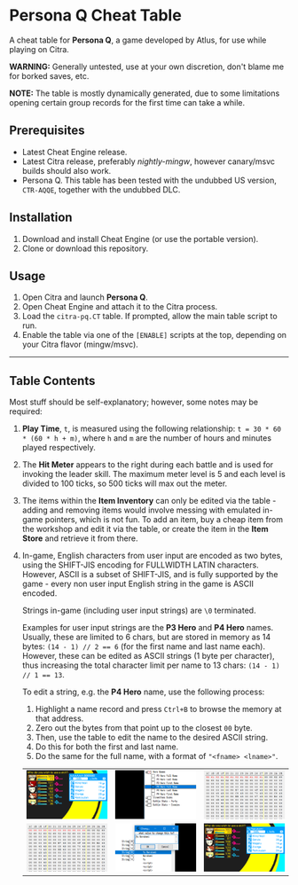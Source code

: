 
# Persona Q Cheat Table

A cheat table for __Persona Q__, a game developed by Atlus, for use while playing on Citra.

__WARNING:__ Generally untested, use at your own discretion, don't blame me for borked saves, etc.

__NOTE:__ The table is mostly dynamically generated, due to some limitations opening certain group records for the first time can take a while.

## Prerequisites

* Latest Cheat Engine release.
* Latest Citra release, preferably _nightly-mingw_, however canary/msvc builds should also work.
* Persona Q. This table has been tested with the undubbed US version, `CTR-AQQE`, together with the undubbed DLC.

## Installation

1. Download and install Cheat Engine (or use the portable version).
2. Clone or download this repository.

## Usage

1. Open Citra and launch __Persona Q__.
2. Open Cheat Engine and attach it to the Citra process.
3. Load the `citra-pq.CT` table. If prompted, allow the main table script to run.
4. Enable the table via one of the `[ENABLE]` scripts at the top, depending on your Citra flavor (mingw/msvc).

---

## Table Contents

Most stuff should be self-explanatory; however, some notes may be required:

1. __Play Time__, `t`, is measured using the following relationship: `t = 30 * 60 * (60 * h + m)`, where `h` and `m` are the number of hours and minutes played respectively.

2. The __Hit Meter__ appears to the right during each battle and is used for invoking the leader skill. The maximum meter level is 5 and each level is divided to 100 ticks, so 500 ticks will max out the meter.

3. The items within the __Item Inventory__ can only be edited via the table - adding and removing items would involve messing with emulated in-game pointers, which is not fun. To add an item, buy a cheap item from the workshop and edit it via the table, or create the item in the __Item Store__ and retrieve it from there.

4. In-game, English characters from user input are encoded as two bytes, using the SHIFT-JIS encoding for FULLWIDTH LATIN characters. However, ASCII is a subset of SHIFT-JIS, and is fully supported by the game - every non user input English string in the game is ASCII encoded.

   Strings in-game (including user input strings) are `\0` terminated.

   Examples for user input strings are the __P3 Hero__ and __P4 Hero__ names. Usually, these are limited to 6 chars, but are stored in memory as 14 bytes: `(14 - 1) // 2 == 6` (for the first name and last name each). However, these can be edited as ASCII strings (1 byte per character), thus increasing the total character limit per name to 13 chars: `(14 - 1) // 1 == 13`.

   To edit a string, e.g. the __P4 Hero__ name, use the following process:

   1. Highlight a name record and press `Ctrl+B` to browse the memory at that address.
   2. Zero out the bytes from that point up to the closest `00` byte.
   3. Then, use the table to edit the name to the desired ASCII string.
   4. Do this for both the first and last name.
   5. Do the same for the full name, with a format of `"<fname> <lname>"`.

   |                      |                      |                      |
   |:--------------------:|:--------------------:|:--------------------:|
   | ![n0](img/name0.png) | ![n1](img/name1.png) | ![n2](img/name2.png) |
   | ![n3](img/name3.png) | ![n4](img/name4.png) | ![n5](img/name5.png) |
